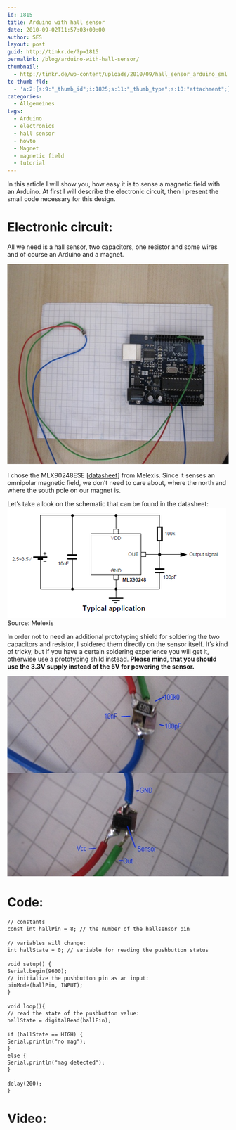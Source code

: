 ```yaml
---
id: 1815
title: Arduino with hall sensor
date: 2010-09-02T11:57:03+00:00
author: SES
layout: post
guid: http://tinkr.de/?p=1815
permalink: /blog/arduino-with-hall-sensor/
thumbnail:
  - http://tinkr.de/wp-content/uploads/2010/09/hall_sensor_arduino_sml.jpg
tc-thumb-fld:
  - 'a:2:{s:9:"_thumb_id";i:1825;s:11:"_thumb_type";s:10:"attachment";}'
categories:
  - Allgemeines
tags:
  - Arduino
  - electronics
  - hall sensor
  - howto
  - Magnet
  - magnetic field
  - tutorial
---
```

In this article I will show you, how easy it is to sense a magnetic field with an Arduino. At first I will describe the electronic circuit, then I present the small code necessary for this design.

# Electronic circuit:

All we need is a hall sensor, two capacitors, one resistor and some wires and of course an Arduino and a magnet.

<img loading="lazy" src="/assets/2010/09/hall_sensor_arduino.jpg" alt="" title="Arduino - hall sensor test setup" width="606" height="455" class="alignnone size-full wp-image-1816" />

I chose the MLX90248ESE [[datasheet](http://www.melexis.com/Asset/MLX90248_DataSheet_DownloadLink_4764.aspx)] from Melexis. Since it senses an omnipolar magnetic field, we don&#8217;t need to care about, where the north and where the south pole on our magnet is.

Let&#8217;s take a look on the schematic that can be found in the datasheet:
<img loading="lazy" src="/assets/2010/09/hall_sensor_melexis.png" alt="" title="hall sensor schematic" width="498" height="251" class="aligncenter size-full wp-image-1817" />
Source: Melexis

In order not to need an additional prototyping shield for soldering the two capacitors and resistor, I soldered them directly on the sensor itself. It&#8217;s kind of tricky, but if you have a certain soldering experience you will get it, otherwise use a prototyping shild instead.
**Please mind, that you should use the 3.3V supply instead of the 5V for powering the sensor.**

<img loading="lazy" src="/assets/2010/09/hall_sensor_melexis_package2.jpg" alt="" title="Hall-sensor with capacitors and resistor" width="606" height="455" class="aligncenter size-full wp-image-1825" />

# Code:

```
// constants
const int hallPin = 8; // the number of the hallsensor pin

// variables will change:
int hallState = 0; // variable for reading the pushbutton status

void setup() {
Serial.begin(9600);
// initialize the pushbutton pin as an input:
pinMode(hallPin, INPUT);
}

void loop(){
// read the state of the pushbutton value:
hallState = digitalRead(hallPin);

if (hallState == HIGH) {
Serial.println("no mag");
}
else {
Serial.println("mag detected");
}

delay(200);
}
```

# Video:
